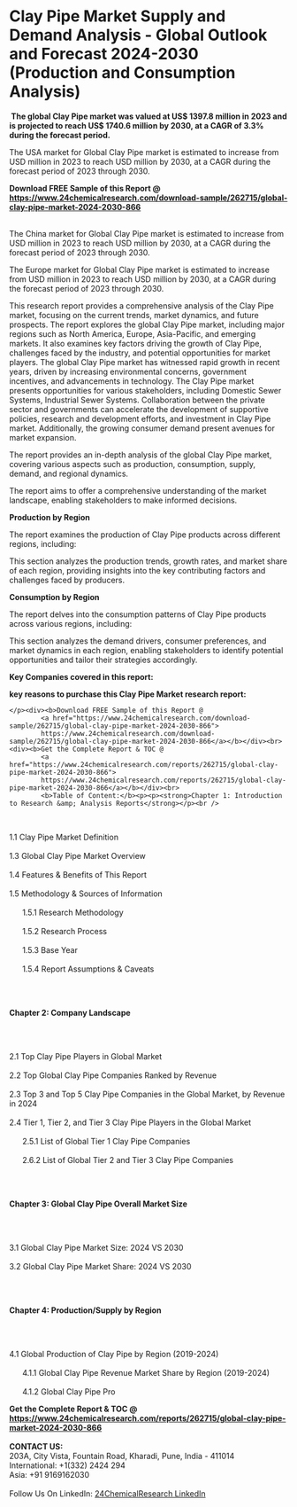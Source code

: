<h1>Clay Pipe Market Supply and Demand Analysis - Global Outlook and Forecast 2024-2030 (Production and Consumption Analysis)</h1><p><strong> The global Clay Pipe market was valued at US$ 1397.8 million in 2023 and is projected to reach US$ 1740.6 million by 2030, at a CAGR of 3.3% during the forecast period.</strong></p><p>
</p><p>The USA market for Global Clay Pipe market is estimated to increase from USD million in 2023 to reach USD million by 2030, at a CAGR during the forecast period of 2023 through 2030.</p><div><b>Download FREE Sample of this Report @ 
            <a href="https://www.24chemicalresearch.com/download-sample/262715/global-clay-pipe-market-2024-2030-866">
            https://www.24chemicalresearch.com/download-sample/262715/global-clay-pipe-market-2024-2030-866</a></b></div><br><p>
</p><p>The China market for Global Clay Pipe market is estimated to increase from USD million in 2023 to reach USD million by 2030, at a CAGR during the forecast period of 2023 through 2030.</p><p>
</p><p>The Europe market for Global Clay Pipe market is estimated to increase from USD million in 2023 to reach USD million by 2030, at a CAGR during the forecast period of 2023 through 2030.</p><p>
</p><p>This research report provides a comprehensive analysis of the Clay Pipe market, focusing on the current trends, market dynamics, and future prospects. The report explores the global Clay Pipe market, including major regions such as North America, Europe, Asia-Pacific, and emerging markets. It also examines key factors driving the growth of Clay Pipe, challenges faced by the industry, and potential opportunities for market players. The global Clay Pipe market has witnessed rapid growth in recent years, driven by increasing environmental concerns, government incentives, and advancements in technology. The Clay Pipe market presents opportunities for various stakeholders, including Domestic Sewer Systems, Industrial Sewer Systems. Collaboration between the private sector and governments can accelerate the development of supportive policies, research and development efforts, and investment in Clay Pipe market. Additionally, the growing consumer demand present avenues for market expansion.</p><p>
</p><p>The report provides an in-depth analysis of the global Clay Pipe market, covering various aspects such as production, consumption, supply, demand, and regional dynamics.</p><p>
</p><p>The report aims to offer a comprehensive understanding of the market landscape, enabling stakeholders to make informed decisions.</p><p>
</p><p><strong>Production by Region</strong></p><p>
</p><p>The report examines the production of Clay Pipe products across different regions, including:</p><p>
</p><p>
</p><p>This section analyzes the production trends, growth rates, and market share of each region, providing insights into the key contributing factors and challenges faced by producers.</p><p>
</p><p><strong>Consumption by Region</strong></p><p>
</p><p>The report delves into the consumption patterns of Clay Pipe products across various regions, including:</p><p>
</p><p>
</p><p>This section analyzes the demand drivers, consumer preferences, and market dynamics in each region, enabling stakeholders to identify potential opportunities and tailor their strategies accordingly.</p><p>
<strong>Key Companies covered in this report:</strong></p><p>
</p><p>
</p><p><strong>key reasons to purchase this Clay Pipe Market research report:</strong></p><p>

	</p><div><b>Download FREE Sample of this Report @ 
            <a href="https://www.24chemicalresearch.com/download-sample/262715/global-clay-pipe-market-2024-2030-866">
            https://www.24chemicalresearch.com/download-sample/262715/global-clay-pipe-market-2024-2030-866</a></b></div><br><div><b>Get the Complete Report & TOC @ 
            <a href="https://www.24chemicalresearch.com/reports/262715/global-clay-pipe-market-2024-2030-866">
            https://www.24chemicalresearch.com/reports/262715/global-clay-pipe-market-2024-2030-866</a></b></div><br>
            <b>Table of Content:</b><p><p><strong>Chapter 1: Introduction to Research &amp; Analysis Reports</strong></p><br />
<br />
<p>1.1 Clay Pipe Market Definition<br /><br />
1.3 Global Clay Pipe Market Overview<br /><br />
1.4 Features &amp; Benefits of This Report<br /><br />
1.5 Methodology &amp; Sources of Information<br /><br />
&nbsp;&nbsp;&nbsp;&nbsp;&nbsp; 1.5.1 Research Methodology<br /><br />
&nbsp;&nbsp;&nbsp;&nbsp;&nbsp; 1.5.2 Research Process<br /><br />
&nbsp;&nbsp;&nbsp;&nbsp;&nbsp; 1.5.3 Base Year<br /><br />
&nbsp;&nbsp;&nbsp;&nbsp;&nbsp; 1.5.4 Report Assumptions &amp; Caveats</p><br />
<br />
<p><strong>Chapter 2: Company Landscape</strong></p><br />
<br />
<p>2.1 Top Clay Pipe Players in Global Market<br /><br />
2.2 Top Global Clay Pipe Companies Ranked by Revenue<br /><br />
2.3 Top 3 and Top 5 Clay Pipe Companies in the Global Market, by Revenue in 2024<br /><br />
2.4 Tier 1, Tier 2, and Tier 3 Clay Pipe Players in the Global Market<br /><br />
&nbsp;&nbsp;&nbsp;&nbsp;&nbsp; 2.5.1 List of Global Tier 1 Clay Pipe Companies<br /><br />
&nbsp;&nbsp;&nbsp;&nbsp;&nbsp; 2.6.2 List of Global Tier 2 and Tier 3 Clay Pipe Companies</p><br />
<br />
<p><strong>Chapter 3: Global Clay Pipe Overall Market Size</strong></p><br />
<br />
<p>3.1 Global Clay Pipe Market Size: 2024 VS 2030<br /><br />
3.2 Global Clay Pipe Market Share: 2024 VS 2030</p><br />
<br />
<p><strong>Chapter 4: Production/Supply by Region</strong></p><br />
<br />
<p>4.1 Global Production of Clay Pipe by Region (2019-2024)<br /><br />
&nbsp;&nbsp;&nbsp;&nbsp;&nbsp; 4.1.1 Global Clay Pipe Revenue Market Share by Region (2019-2024)<br /><br />
&nbsp;&nbsp;&nbsp;&nbsp;&nbsp; 4.1.2 Global Clay Pipe Pro</p><div><b>Get the Complete Report & TOC @ 
            <a href="https://www.24chemicalresearch.com/reports/262715/global-clay-pipe-market-2024-2030-866">
            https://www.24chemicalresearch.com/reports/262715/global-clay-pipe-market-2024-2030-866</a></b></div><br><b>CONTACT US:</b><br>
            203A, City Vista, Fountain Road, Kharadi, Pune, India - 411014<br>
            International: +1(332) 2424 294<br>
            Asia: +91 9169162030 <br><br>
            Follow Us On LinkedIn: <a href="https://www.linkedin.com/company/24chemicalresearch/">24ChemicalResearch LinkedIn</a>